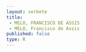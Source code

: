 ```yaml
---
layout: verbete
title:
 - MELO, FRANCISCO DE ASSIS
 - MELO, Francisco de Assis
published: false
type: R
---
```


